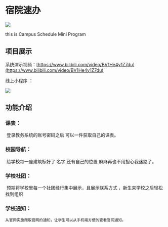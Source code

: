 # 宿院速办

<a><img src="https://img.shields.io/badge/license-GPL3-brightgreen"></a>

this is Campus Schedule Mini Program 



## 项目展示

系统演示视频：[https://www.bilibili.com/video/BV1He4y1Z7du](https://www.bilibili.com/video/BV1He4y1Z7du)

线上小程序 ：

 ![](https://s1.ax1x.com/2022/09/10/vO97FJ.jpg)



## 功能介绍

### 课表：

​	登录教务系统的账号密码之后  可以一件获取自己的课表。

 ### 校园导航：

​	给学校每一座建筑标好了 名字 还有自己的位置 麻麻再也不用担心我迷路了。

### 学校社团：

​	预期将学校里每一个社团经行集中展示，且展示联系方式 ，新生来学校之后轻松找到组织

### 学校通知：

 	从官网实施爬取官网的通知，让学生可以从手机端方便的查看官网通知。









